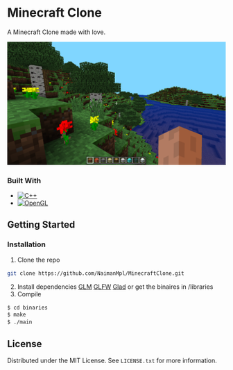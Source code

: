 # Minecraft Clone

A Minecraft Clone made with love.

![Minecraft Clone](assets/bg.png)

### Built With

* [![C++][C++]][C++]
* [![OpenGL][OpenGL]][OpenGL]


## Getting Started

### Installation
1. Clone the repo
```sh
git clone https://github.com/NaimanMpl/MinecraftClone.git
```
2. Install dependencies [GLM](https://glm.g-truc.net/0.9.9/) [GLFW](https://www.glfw.org/download) [Glad](https://glad.dav1d.de/) or get the binaires in /libraries
4. Compile
```sh
$ cd binaries
$ make
$ ./main
```

## License
Distributed under the MIT License. See `LICENSE.txt` for more information.

[OpenGL]: https://img.shields.io/badge/OpenGL-%23FFFFFF.svg?style=for-the-badge&logo=opengl
[C++]: https://img.shields.io/badge/C%2B%2B-00599C?style=for-the-badge&logo=c%2B%2B&logoColor=white
[PHP]: https://img.shields.io/badge/PHP-777BB4?style=for-the-badge&logo=php&logoColor=white
[Php-url]: https://www.php.net/
[Node.js]: https://img.shields.io/badge/Node.js-43853D?style=for-the-badge&logo=node.js&logoColor=white
[Nodejs-url]: https://nodejs.org/en
[React.js]: https://img.shields.io/badge/React-20232A?style=for-the-badge&logo=react&logoColor=61DAFB